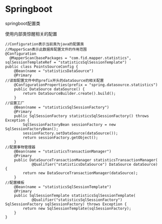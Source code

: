 # Springboot
springboot配置类

使用内部类惊醒相关的配置

    //Configuration表示当前类为java的配置类
    //MapperScan表示此数据库配置文件的作用范围
    @Configuration
	  @MapperScan(basePackages = "com.fid.mapper.statistics", sqlSessionTemplateRef = "statisticsSqlSessionTemplate")
  	public class PointsSourceConfig {
		@Bean(name = "statisticsDataSource")
		@Primary
    //读取配置文件中的prefix开头的dataSource的相关配置
		@ConfigurationProperties(prefix = "spring.datasource.statistics")
		public DataSource dataSource() {
			return DataSourceBuilder.create().build();
		}
    //设置工厂
		@Bean(name = "statisticsSqlSessionFactory")
		@Primary
		public SqlSessionFactory statisticsSqlSessionFactory() throws Exception {
			SqlSessionFactoryBean sessionFactory = new SqlSessionFactoryBean();
			sessionFactory.setDataSource(dataSource());
			return sessionFactory.getObject();
		}
    //配置事物管理器
		@Bean(name = "statisticsTransactionManager")
		@Primary
		public DataSourceTransactionManager statisticsTransactionManager(
				@Qualifier("statisticsDataSource") DataSource dataSource) {
			return new DataSourceTransactionManager(dataSource);
		}
    //配置模板
		@Bean(name = "statisticsSqlSessionTemplate")
		@Primary
		public SqlSessionTemplate statisticsSqlSessionTemplate(
				@Qualifier("statisticsSqlSessionFactory") SqlSessionFactory sqlSessionFactory) throws Exception {
			return new SqlSessionTemplate(sqlSessionFactory);
		}
	}

